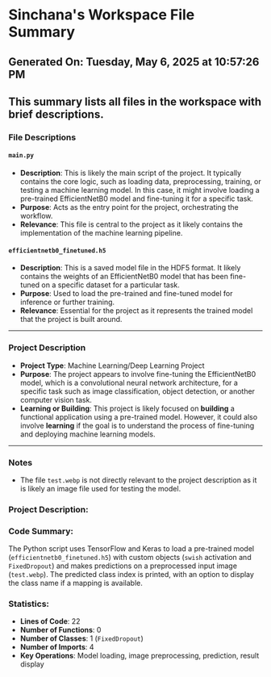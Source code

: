 # Sinchana's Workspace File Summary
## Generated On: Tuesday, May 6, 2025 at 10:57:26 PM
This summary lists all files in the workspace with brief descriptions.
---
### File Descriptions

#### `main.py`
- **Description**: This is likely the main script of the project. It typically contains the core logic, such as loading data, preprocessing, training, or testing a machine learning model. In this case, it might involve loading a pre-trained EfficientNetB0 model and fine-tuning it for a specific task.
- **Purpose**: Acts as the entry point for the project, orchestrating the workflow.
- **Relevance**: This file is central to the project as it likely contains the implementation of the machine learning pipeline.

#### `efficientnetb0_finetuned.h5`
- **Description**: This is a saved model file in the HDF5 format. It likely contains the weights of an EfficientNetB0 model that has been fine-tuned on a specific dataset for a particular task.
- **Purpose**: Used to load the pre-trained and fine-tuned model for inference or further training.
- **Relevance**: Essential for the project as it represents the trained model that the project is built around.

---

### Project Description
- **Project Type**: Machine Learning/Deep Learning Project
- **Purpose**: The project appears to involve fine-tuning the EfficientNetB0 model, which is a convolutional neural network architecture, for a specific task such as image classification, object detection, or another computer vision task.
- **Learning or Building**: This project is likely focused on **building** a functional application using a pre-trained model. However, it could also involve **learning** if the goal is to understand the process of fine-tuning and deploying machine learning models.

---

### Notes
- The file `test.webp` is not directly relevant to the project description as it is likely an image file used for testing the model. 
### Project Description:
 ### Code Summary:
The Python script uses TensorFlow and Keras to load a pre-trained model (`efficientnetb0_finetuned.h5`) with custom objects (`swish` activation and `FixedDropout`) and makes predictions on a preprocessed input image (`test.webp`). The predicted class index is printed, with an option to display the class name if a mapping is available.

### Statistics:
- **Lines of Code**: 22
- **Number of Functions**: 0
- **Number of Classes**: 1 (`FixedDropout`)
- **Number of Imports**: 4
- **Key Operations**: Model loading, image preprocessing, prediction, result display
